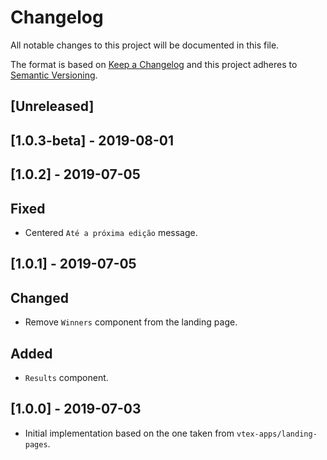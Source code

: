 # Changelog

All notable changes to this project will be documented in this file.

The format is based on [Keep a Changelog](http://keepachangelog.com/en/1.0.0/)
and this project adheres to [Semantic Versioning](http://semver.org/spec/v2.0.0.html).

## [Unreleased]

## [1.0.3-beta] - 2019-08-01

## [1.0.2] - 2019-07-05
## Fixed

- Centered `Até a próxima edição` message.

## [1.0.1] - 2019-07-05
## Changed

- Remove `Winners` component from the landing page.

## Added

- `Results` component.

## [1.0.0] - 2019-07-03

- Initial implementation based on the one taken from `vtex-apps/landing-pages`.
